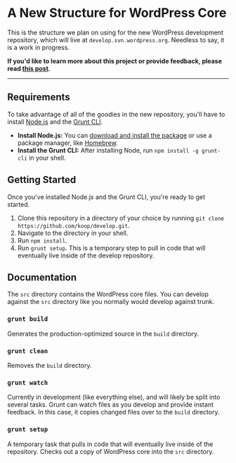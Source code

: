 A New Structure for WordPress Core
==================================

This is the structure we plan on using for the new WordPress development repository, which will live at `develop.svn.wordpress.org`. Needless to say, it is a work in progress.


**If you'd like to learn more about this project or provide feedback, please read [this post](http://wp.me/p2AvED-1AI).**

----


Requirements
------------
To take advantage of all of the goodies in the new repository, you'll have to install [Node.js](http://nodejs.org/) and the [Grunt CLI](http://gruntjs.com/getting-started).

* **Install Node.js:** You can [download and install the package](http://nodejs.org/) or use a package manager, like [Homebrew](http://brew.sh/).
* **Install the Grunt CLI:** After installing Node, run `npm install -g grunt-cli` in your shell.


Getting Started
---------------
Once you've installed Node.js and the Grunt CLI, you're ready to get started.

1. Clone this repository in a directory of your choice by running `git clone https://github.com/koop/develop.git`.
2. Navigate to the directory in your shell.
3. Run `npm install`.
4. Run `grunt setup`. This is a temporary step to pull in code that will eventually live inside of the develop repository.


Documentation
-------------

The `src` directory contains the WordPress core files. You can develop against the `src` directory like you normally would develop against trunk.

### `grunt build`
Generates the production-optimized source in the `build` directory.

### `grunt clean`
Removes the `build` directory.

### `grunt watch`
Currently in development (like everything else), and will likely be split into several tasks. Grunt can watch files as you develop and provide instant feedback. In this case, it copies changed files over to the `build` directory. 

### `grunt setup`
A temporary task that pulls in code that will eventually live inside of the repository. Checks out a copy of WordPress core into the `src` directory.

